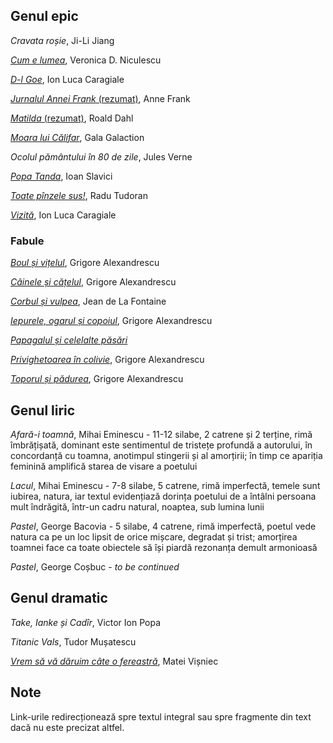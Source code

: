 ## Genul epic
*Cravata roșie*, Ji-Li Jiang

[*Cum e lumea*](https://manuale.edu.ro/manuale/Clasa%20a%20VII-a/Limba%20si%20literatura%20romana/U0MgQVJUIEtMRVRUIFNS/#book/u1-10-11), Veronica D. Niculescu

[*D-l Goe*](https://ro.wikisource.org/wiki/D-l_Goe), Ion Luca Caragiale

[*Jurnalul Annei Frank* (rezumat)](https://ro.wikipedia.org/wiki/Jurnalul_Annei_Frank#Rezumat), Anne Frank

[*Matilda* (rezumat)](https://www.bookstyle.ro/matilda-de-roald-dahl-rezumat-carte/), Roald Dahl

[*Moara lui Călifar*](https://manuale.edu.ro/manuale/Clasa%20a%20VII-a/Limba%20si%20literatura%20romana/U0MgQVJUIEtMRVRUIFNS/#book/u4-114-115), Gala Galaction

*Ocolul pământului în 80 de zile*, Jules Verne

[*Popa Tanda*](https://manuale.edu.ro/manuale/Clasa%20a%20VII-a/Limba%20si%20literatura%20romana/U0MgQVJUIEtMRVRUIFNS/#book/u2-46-47), Ioan Slavici

[*Toate pînzele sus!*](https://ro.wikipedia.org/wiki/Toate_p%C3%A2nzele_sus!#Rezumat), Radu Tudoran

[*Vizită*](https://ro.wikisource.org/wiki/Vizit%C4%83...), Ion Luca Caragiale

### Fabule
[*Boul și vițelul*](https://www.povesti-pentru-copii.com/fabule/grigore-alexandrescu/boul-si-vitelul.html), Grigore Alexandrescu

[*Câinele și cățelul*](https://www.versuri.ro/versuri/grigore-alexandrescu-cainele-si-catelul-_vc77.html#), Grigore Alexandrescu

[*Corbul și vulpea*](https://www.povesti-pentru-copii.com/fabule/la-fontaine/corbul-si-vulpea.html), Jean de La Fontaine

[*Iepurele, ogarul și copoiul*](https://ro.wikisource.org/wiki/Iepurele,_ogarul_%C8%99i_copoiul), Grigore Alexandrescu

[*Papagalul și celelalte păsări*](https://www.povesti-pentru-copii.com/fabule/grigore-alexandrescu/papagalul-si-celelalte-pasari.html)

[*Privighetoarea în colivie*](https://www.povesti-pentru-copii.com/fabule/grigore-alexandrescu/privighetoarea-in-colivie.html), Grigore Alexandrescu

[*Toporul și pădurea*](https://www.povesti-pentru-copii.com/fabule/grigore-alexandrescu/toporul-si-padurea.html), Grigore Alexandrescu

## Genul liric
*Afară-i toamnă*, Mihai Eminescu - 11-12 silabe, 2 catrene și 2 terține, rimă îmbrățișată, dominant este sentimentul de tristețe profundă a autorului, în concordanță cu toamna, anotimpul stingerii și al amorțirii; în timp ce apariția feminină amplifică starea de visare a poetului

*Lacul*, Mihai Eminescu - 7-8 silabe, 5 catrene, rimă imperfectă, temele sunt iubirea, natura, iar textul evidențiază dorința poetului de a întâlni persoana mult îndrăgită, într-un cadru natural, noaptea, sub lumina lunii

*Pastel*, George Bacovia - 5 silabe, 4 catrene, rimă imperfectă, poetul vede natura ca pe un loc lipsit de orice mișcare, degradat și trist; amorțirea toamnei face ca toate obiectele să își piardă rezonanța demult armonioasă

*Pastel*, George Coșbuc - *to be continued*

## Genul dramatic
*Take, Ianke și Cadîr*, Victor Ion Popa

*Titanic Vals*, Tudor Mușatescu

[*Vrem să vă dăruim câte o fereastră*](https://manuale.edu.ro/manuale/Clasa%20a%20VII-a/Limba%20si%20literatura%20romana/U0MgQVJUIEtMRVRUIFNS/#book/u5-154-155), Matei Vișniec

## Note
Link-urile redirecționează spre textul integral sau spre fragmente din text dacă nu este precizat altfel.
